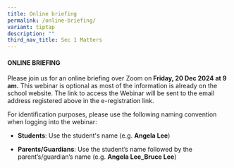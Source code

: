 ```yaml
---
title: Online briefing
permalink: /online-briefing/
variant: tiptap
description: ""
third_nav_title: Sec 1 Matters
---
```

<h4><strong>ONLINE BRIEFING</strong></h4>
<p>Please join us for an online briefing over Zoom on<strong> Friday, 20 Dec 2024 at 9 am.</strong> This
webinar is optional as most of the information is already on the school
website. The link to access the Webinar will be sent to the email address
registered above in the e-registration link.</p>
<p>For identification purposes, please use the following naming convention
when logging into the webinar:</p>
<ul data-tight="true" class="tight">
<li>
<p><strong>Students</strong>: Use the student's name (e.g. <strong>Angela Lee</strong>)</p>
</li>
<li>
<p><strong>Parents/Guardians</strong>: Use the student’s name followed by
the parent’s/guardian’s name (e.g. <strong>Angela Lee_Bruce Lee</strong>)</p>
</li>
</ul>
<p></p>
